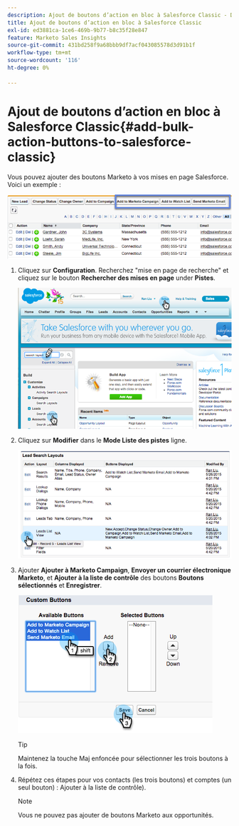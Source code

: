 ```yaml
---
description: Ajout de boutons d’action en bloc à Salesforce Classic - Documents Marketo - Documentation du produit
title: Ajout de boutons d’action en bloc à Salesforce Classic
exl-id: ed3881ca-1ce6-469b-9b77-b8c35f28e847
feature: Marketo Sales Insights
source-git-commit: 431bd258f9a68bbb9df7acf043085578d3d91b1f
workflow-type: tm+mt
source-wordcount: '116'
ht-degree: 0%

---
```


# Ajout de boutons d’action en bloc à Salesforce Classic{#add-bulk-action-buttons-to-salesforce-classic}

Vous pouvez ajouter des boutons Marketo à vos mises en page Salesforce. Voici un exemple :

![](assets/add-bulk-action-buttons-to-salesforce-classic-1.png)

1. Cliquez sur **Configuration**. Recherchez &quot;mise en page de recherche&quot; et cliquez sur le bouton **Rechercher des mises en page** under **Pistes**.

   ![](assets/add-bulk-action-buttons-to-salesforce-classic-2.png)

1. Cliquez sur **Modifier** dans le **Mode Liste des pistes** ligne.

   ![](assets/add-bulk-action-buttons-to-salesforce-classic-3.png)

1. Ajouter **Ajouter à Marketo Campaign**, **Envoyer un courrier électronique Marketo**, et **Ajouter à la liste de contrôle** des boutons **Boutons sélectionnés** et **Enregistrer**.

   ![](assets/add-bulk-action-buttons-to-salesforce-classic-4.png)

   >[!TIP]
   >
   >Maintenez la touche Maj enfoncée pour sélectionner les trois boutons à la fois.

1. Répétez ces étapes pour vos contacts (les trois boutons) et comptes (un seul bouton) : Ajouter à la liste de contrôle).

   >[!NOTE]
   >
   >Vous ne pouvez pas ajouter de boutons Marketo aux opportunités.
